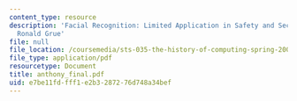 ```yaml
---
content_type: resource
description: 'Facial Recognition: Limited Application in Safety and Security, by Anthony
  Ronald Grue'
file: null
file_location: /coursemedia/sts-035-the-history-of-computing-spring-2004/e7be11fdfff1e2b3287276d748a34bef_anthony_final.pdf
file_type: application/pdf
resourcetype: Document
title: anthony_final.pdf
uid: e7be11fd-fff1-e2b3-2872-76d748a34bef
---
```

